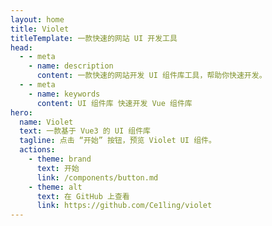 ```yaml
---
layout: home
title: Violet
titleTemplate: 一款快速的网站 UI 开发工具
head:
  - - meta
    - name: description
      content: 一款快速的网站开发 UI 组件库工具，帮助你快速开发。
  - - meta
    - name: keywords
      content: UI 组件库 快速开发 Vue 组件库
hero:
  name: Violet
  text: 一款基于 Vue3 的 UI 组件库
  tagline: 点击 “开始” 按钮，预览 Violet UI 组件。
  actions:
    - theme: brand
      text: 开始
      link: /components/button.md
    - theme: alt
      text: 在 GitHub 上查看
      link: https://github.com/Ce1ling/violet
---
```


<script lang="ts" setup>
import { onMounted } from 'vue'
// 临时隐藏首页滚动条，用于播放动画
onMounted(() => {
  document.body.style.overflow = 'hidden'
  window.setTimeout(() => document.body.style.overflow = '', 1000)
})
</script>